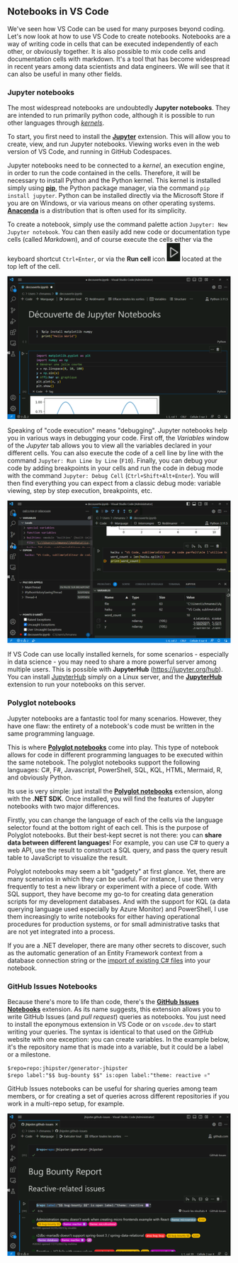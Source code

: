 ## Notebooks in VS Code

We've seen how VS Code can be used for many purposes beyond coding. Let's now look at how to use VS Code to create notebooks. Notebooks are a way of writing code in cells that can be executed independently of each other, or obviously together. It is also possible to mix code cells and documentation cells with markdown. It's a tool that has become widespread in recent years among data scientists and data engineers. We will see that it can also be useful in many other fields.

### Jupyter notebooks

The most widespread notebooks are undoubtedly **Jupyter notebooks**. They are intended to run primarily python code, although it is possible to run other languages through [_kernels_](https://github.com/jupyter/jupyter/wiki/Jupyter-kernels).

To start, you first need to install the [**Jupyter**](https://marketplace.visualstudio.com/items?itemName&#x3D;ms-toolsai.jupyter) extension. This will allow you to create, view, and run Jupyter notebooks. Viewing works even in the web version of VS Code, and running in GitHub Codespaces.

Jupyter notebooks need to be connected to a _kernel_, an execution engine, in order to run the code contained in the cells. Therefore, it will be necessary to install Python and the Python kernel. This kernel is installed simply using [**pip**](https://pypi.org/project/jupyter/), the Python package manager, via the command `pip install jupyter`. Python can be installed directly via the Microsoft Store if you are on Windows, or via various means on other operating systems. [**Anaconda**](https://www.anaconda.com/products/individual) is a distribution that is often used for its simplicity.

To create a notebook, simply use the command palette action `Jupyter: New Jupyter notebook`. You can then easily add new code or documentation type cells (called _Markdown_), and of course execute the cells either via the keyboard shortcut `Ctrl+Enter`, or via the **Run cell** icon ![Run cell](./images/08-execute-cell.png) located at the top left of the cell.

![A Jupyter notebook](./images/08-jupyter.png)

Speaking of "code execution" means "debugging". Jupyter notebooks help you in various ways in debugging your code. First off, the _Variables_ window of the _Jupyter_ tab allows you to view all the variables declared in your different cells. You can also execute the code of a cell line by line with the command `Jupyter: Run Line by Line` (`F10`). Finally, you can debug your code by adding breakpoints in your cells and run the code in debug mode with the command `Jupyter: Debug Cell` (`Ctrl+Shift+Alt+Enter`). You will then find everything you can expect from a classic debug mode: variable viewing, step by step execution, breakpoints, etc.

![A Jupyter notebook in debugging](./images/08-debug.png)

If VS Code can use locally installed kernels, for some scenarios - especially in data science - you may need to share a more powerful server among multiple users. This is possible with **JupyterHub** (https://jupyter.org/hub). You can install [JupyterHub](https://tljh.jupyter.org/en/latest/index.html) simply on a Linux server, and the [**JupyterHub**](https://marketplace.visualstudio.com/items?itemName&#x3D;ms-toolsai.jupyter-hub) extension to run your notebooks on this server.

### Polyglot notebooks

Jupyter notebooks are a fantastic tool for many scenarios. However, they have one flaw: the entirety of a notebook's code must be written in the same programming language.

This is where [**Polyglot notebooks**](https://marketplace.visualstudio.com/items?itemName&#x3D;ms-dotnettools.dotnet-interactive-vscode) come into play. This type of notebook allows for code in different programming languages to be executed within the same notebook. The polyglot notebooks support the following languages: C#, F#, Javascript, PowerShell, SQL, KQL, HTML, Mermaid, R, and obviously Python.

Its use is very simple: just install the [**Polyglot notebooks**](https://marketplace.visualstudio.com/items?itemName&#x3D;ms-dotnettools.dotnet-interactive-vscode) extension, along with the **.NET SDK**. Once installed, you will find the features of Jupyter notebooks with two major differences.

Firstly, you can change the language of each of the cells via the language selector found at the bottom right of each cell. This is the purpose of Polyglot notebooks. But their best-kept secret is not there: you can **share data between different languages**! For example, you can use C# to query a web API, use the result to construct a SQL query, and pass the query result table to JavaScript to visualize the result.

<!-- Magic commands,
https://github.com/dotnet/interactive/blob/main/docs/magic-commands.md
 -->

Polyglot notebooks may seem a bit "gadgety" at first glance. Yet, there are many scenarios in which they can be useful. For instance, I use them very frequently to test a new library or experiment with a piece of code. With SQL support, they have become my go-to for creating data generation scripts for my development databases. And with the support for KQL (a data querying language used especially by Azure Monitor) and PowerShell, I use them increasingly  to write notebooks for either having operational procedures for production systems, or for small administrative tasks that are not yet integrated into a process.

If you are a .NET developer, there are many other secrets to discover, such as the automatic generation of an Entity Framework context from a database connection string or the [import of existing C# files](https://github.com/dotnet/interactive/blob/main/docs/import-magic-command.md) into your notebook.

<!-- Input prompts https://github.com/dotnet/interactive/blob/main/docs/input-prompts.md -->
<!-- Run Notebooks in command line https://github.com/jonsequitur/dotnet-repl#-run-a-notebook-script-or-code-file-and-then-exit -->

### GitHub Issues Notebooks

Because there's more to life than code, there's the [**GitHub Issues Notebooks**](https://marketplace.visualstudio.com/items?itemName&#x3D;ms-vscode.vscode-github-issue-notebooks) extension. As its name suggests, this extension allows you to write GitHub Issues (and _pull request_) queries as notebooks. You just need to install the eponymous extension in VS Code or on `vscode.dev` to start writing your queries. The syntax is identical to that used on the GitHub website with one exception: you can create variables. In the example below, it's the repository name that is made into a variable, but it could be a label or a milestone.

```
$repo=repo:jhipster/generator-jhipster
$repo label:"$$ bug-bounty $$" is:open label:"theme: reactive ⚛️"
```

GitHub Issues notebooks can be useful for sharing queries among team members, or for creating a set of queries across different repositories if you work in a multi-repo setup, for example.

![A GitHub Issues notebook](./images/08-ghissues.png)
